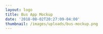```yaml
---
layout: logo
title: Bus App Mockup
date: '2018-08-02T20:27:09-04:00'
thumbnail: /images/uploads/bus-mockup.png
---
```


